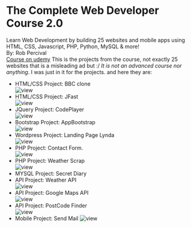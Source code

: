 # The Complete Web Developer Course 2.0  
Learn Web Development by building 25 websites and mobile apps using HTML, CSS, Javascript, PHP, Python, MySQL & more!  
By: Rob Percival  
[Course on udemy](https://www.udemy.com/the-complete-web-developer-course-2)
This is the projects from the course, not exactly 25 websites that is a misleading ad but :/ *It is not an advanced course nor anything*. I was just in it for the projects. and here they are:  

- HTML/CSS Project: BBC clone  
![view](https://github.com/MAshrafM/CWD2_Udemy/blob/master/01_BBC_Clone/show.png)  
- HTML/CSS Project: JFast  
![view](https://github.com/MAshrafM/CWD2_Udemy/blob/master/02_JsFast/show.png)  
- JQuery Project: CodePlayer  
![view](https://github.com/MAshrafM/CWD2_Udemy/blob/master/03_CodePlayer/show.png)  
- Bootstrap Project: AppBootstrap  
![view](https://github.com/MAshrafM/CWD2_Udemy/blob/master/04_AppBootstrap/show.png)  
- Wordpress Project: Landing Page Lynda  
![view](https://github.com/MAshrafM/CWD2_Udemy/blob/master/05_Wordpress/show.png)  
- PHP Project: Contact Form.  
![view](https://github.com/MAshrafM/CWD2_Udemy/blob/master/06_ContactForm/show.png)  
- PHP Project: Weather Scrap  
![view](https://github.com/MAshrafM/CWD2_Udemy/blob/master/07_WeatherScrap/show.png)  
- MYSQL Project: Secret Diary  
- API Project: Weather API   
![view](https://github.com/MAshrafM/CWD2_Udemy/blob/master/08_SecretDiary/show.png)  
- API Project: Google Maps API  
![view](https://github.com/MAshrafM/CWD2_Udemy/blob/master/10_MapAPI/show.png)
- API Project: PostCode Finder  
![view](https://github.com/MAshrafM/CWD2_Udemy/blob/master/11_PostCodeFinder/show.png)  
- Mobile Project: Send Mail
![view](https://github.com/MAshrafM/CWD2_Udemy/blob/master/12_SendMailMobile/show.png)  